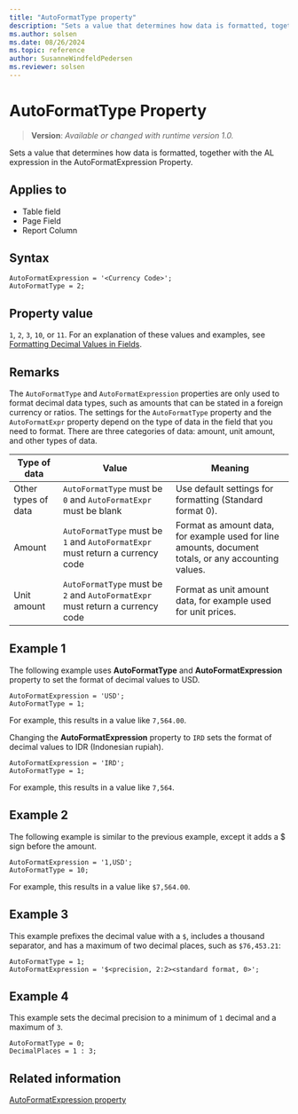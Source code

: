 ```yaml
---
title: "AutoFormatType property"
description: "Sets a value that determines how data is formatted, together with the AL expression in the AutoFormatExpression Property."
ms.author: solsen
ms.date: 08/26/2024
ms.topic: reference
author: SusanneWindfeldPedersen
ms.reviewer: solsen
---
```

[//]: # (START>DO_NOT_EDIT)
[//]: # (IMPORTANT:Do not edit any of the content between here and the END>DO_NOT_EDIT.)
[//]: # (Any modifications should be made in the .xml files in the ModernDev repo.)
# AutoFormatType Property
> **Version**: _Available or changed with runtime version 1.0._

Sets a value that determines how data is formatted, together with the AL expression in the AutoFormatExpression Property.

## Applies to
-   Table field
-   Page Field
-   Report Column

[//]: # (IMPORTANT: END>DO_NOT_EDIT)

## Syntax

```AL
AutoFormatExpression = '<Currency Code>';
AutoFormatType = 2;
```

## Property value  

`1`, `2`, `3`, `10`, or `11`. For an explanation of these values and examples, see [Formatting Decimal Values in Fields](../devenv-format-field-data.md).  
  

## Remarks

The `AutoFormatType` and `AutoFormatExpression` properties are only used to format decimal data types, such as amounts that can be stated in a foreign currency or ratios. The settings for the `AutoFormatType` property and the `AutoFormatExpr` property depend on the type of data in the field that you need to format. There are three categories of data: amount, unit amount, and other types of data.

|Type of data| Value| Meaning|
|------------|-------------|------------|
|Other types of data|`AutoFormatType` must be `0` and `AutoFormatExpr` must be blank | Use default settings for formatting (Standard format 0).|
|Amount      | `AutoFormatType` must be `1` and `AutoFormatExpr` must return a currency code | Format as amount data, for example used for line amounts, document totals, or any accounting values.|
|Unit amount | `AutoFormatType` must be `2` and `AutoFormatExpr` must return a currency code | Format as unit amount data, for example used for unit prices.|

## Example 1

The following example uses **AutoFormatType** and **AutoFormatExpression** property to set the format of decimal values to USD.

```AL
AutoFormatExpression = 'USD';
AutoFormatType = 1;
```

For example, this results in a value like `7,564.00`.

Changing the **AutoFormatExpression** property to `IRD` sets the format of decimal values to IDR \(Indonesian rupiah\).

```AL
AutoFormatExpression = 'IRD';
AutoFormatType = 1;
```

For example, this results in a value like `7,564`.

## Example 2

The following example is similar to the previous example, except it adds a $ sign before the amount.

```AL
AutoFormatExpression = '1,USD';
AutoFormatType = 10;
```

For example, this results in a value like `$7,564.00`.

## Example 3

This example prefixes the decimal value with a `$`, includes a thousand separator, and has a maximum of two decimal places, such as `$76,453.21`:

```AL
AutoFormatType = 1;
AutoFormatExpression = '$<precision, 2:2><standard format, 0>';
```

## Example 4

This example sets the decimal precision to a minimum of `1` decimal and a maximum of `3`.

```AL
AutoFormatType = 0;
DecimalPlaces = 1 : 3;
```
    
## Related information

[AutoFormatExpression property](devenv-autoformatexpression-property.md)